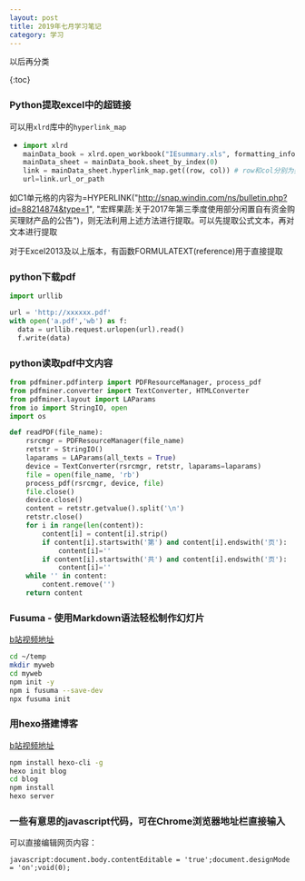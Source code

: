 ```yaml
---
layout: post
title: 2019年七月学习笔记
category: 学习
---
```




以后再分类

{:toc}



### Python提取excel中的超链接

可以用`xlrd`库中的`hyperlink_map`

- ```python
  import xlrd
  mainData_book = xlrd.open_workbook("IEsummary.xls", formatting_info=True)
  mainData_sheet = mainData_book.sheet_by_index(0)
  link = mainData_sheet.hyperlink_map.get((row, col)) # row和col分别为要提取超链接信息的单元格行和列
  url=link.url_or_path
  ```

如C1单元格的内容为=HYPERLINK("http://snap.windin.com/ns/bulletin.php?id=88214874&type=1", "宏辉果蔬:关于2017年第三季度使用部分闲置自有资金购买理财产品的公告")，则无法利用上述方法进行提取。可以先提取公式文本，再对文本进行提取

对于Excel2013及以上版本，有函数FORMULATEXT(reference)用于直接提取





### python下载pdf

```python
import urllib

url = 'http://xxxxxx.pdf'
with open('a.pdf','wb') as f:
  data = urllib.request.urlopen(url).read()
  f.write(data)
```



### python读取pdf中文内容



```python
from pdfminer.pdfinterp import PDFResourceManager, process_pdf
from pdfminer.converter import TextConverter, HTMLConverter
from pdfminer.layout import LAParams
from io import StringIO, open
import os

def readPDF(file_name):
    rsrcmgr = PDFResourceManager(file_name)
    retstr = StringIO()
    laparams = LAParams(all_texts = True)
    device = TextConverter(rsrcmgr, retstr, laparams=laparams)
    file = open(file_name, 'rb')
    process_pdf(rsrcmgr, device, file)
    file.close()
    device.close()
    content = retstr.getvalue().split('\n')
    retstr.close()
    for i in range(len(content)):
        content[i] = content[i].strip()
        if content[i].startswith('第') and content[i].endswith('页'):
            content[i]=''
        if content[i].startswith('共') and content[i].endswith('页'):
            content[i]=''
    while '' in content:
        content.remove('')
    return content
```





### Fusuma - 使用Markdown语法轻松制作幻灯片

[b站视频地址](https://www.bilibili.com/video/av52571552?from=search&seid=3607117845367141986)

```bash
cd ~/temp
mkdir myweb
cd myweb 
npm init -y
npm i fusuma --save-dev
npx fusuma init 
```





### 用hexo搭建博客

[b站视频地址](https://www.bilibili.com/video/av60124681)

```bash
npm install hexo-cli -g	
hexo init blog 
cd blog 
npm install 
hexo server
```













### 一些有意思的javascript代码，可在Chrome浏览器地址栏直接输入

可以直接编辑网页内容：

`javascript:document.body.contentEditable = 'true';document.designMode = 'on';void(0);`









